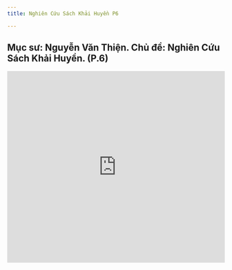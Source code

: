```yaml
---
title: Nghiên Cứu Sách Khải Huyền P6

---
```


## Mục sư: Nguyễn Văn Thiện. Chủ đề: Nghiên Cứu Sách Khải Huyền. (P.6)


<iframe width="100%" height="444" src="https://www.youtube.com/embed/IoYRHYGkXS4?si=neJEZf1h_vFmecUo" title="YouTube video player" frameborder="0" allow="accelerometer; autoplay; clipboard-write; encrypted-media; gyroscope; picture-in-picture; web-share" allowfullscreen></iframe>
